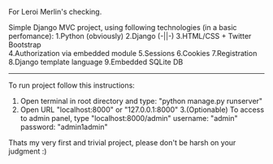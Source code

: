 For Leroi Merlin's checking.

Simple Django MVC project, using following technologies (in a basic perfomance):
  1.Python (obviously) 
  2.Django (-||-) 
  3.HTML/CSS + Twitter Bootstrap  
  4.Authorization via embedded module 
  5.Sessions 
  6.Cookies 
  7.Registration 
  8.Django template language 
  9.Embedded SQLite DB 
__________________________________________________________

To run project follow this instructions: 
  1. Open terminal in root directory and type: "python manage.py runserver" 
  2. Open URL "localhost:8000" or "127.0.0.1:8000" 
  3.(Optionable) To access to admin panel, type "localhost:8000/admin" 
    username: "admin" 
    password: "admin1admin" 
    
    
    
 Thats my very first and trivial project, please don't be harsh on your judgment :)  



